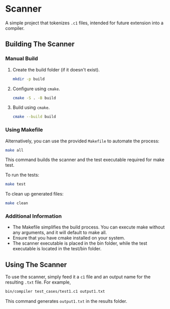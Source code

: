 # Scanner

A simple project that tokenizes `.c1` files, intended for future extension into a compiler.

## Building The Scanner

### Manual Build

1. Create the build folder (if it doesn't exist).
    ```bash
    mkdir -p build
    ```

2. Configure using `cmake`.
    ```bash
    cmake -S . -B build
    ```

3. Build using `cmake`.
    ```bash
    cmake --build build
    ```

### Using Makefile

Alternatively, you can use the provided `Makefile` to automate the process:

```bash
make all
```
This command builds the scanner and the test executable required for make test. 

To run the tests:
```bash
make test
```
To clean up generated files:
```bash
make clean
```

### Additional Information
* The Makefile simplifies the build process. You can execute make without any arguments, and it will default to make all.
* Ensure that you have cmake installed on your system.
* The scanner executable is placed in the bin folder, while the test executable is located in the test/bin folder.

## Using The Scanner
To use the scanner, simply feed it a `c1` file and an output name for the resulting `.txt` file. For example, 
```bash
bin/compiler test_cases/test1.c1 output1.txt
```
This command generates `output1.txt` in the results folder.